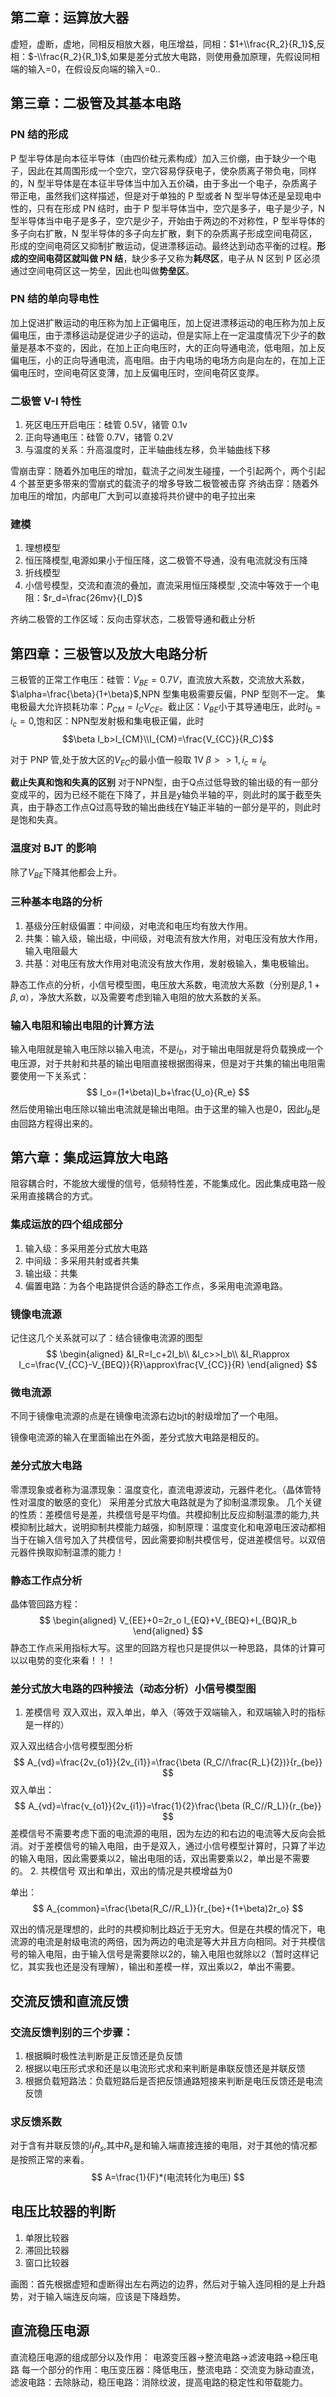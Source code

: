 ## 第二章：运算放大器

虚短，虚断，虚地，同相反相放大器，电压增益，同相：$1+\\frac{R_2}{R_1}$,反相：$-\\frac{R_2}{R_1}$,如果是差分式放大电路，则使用叠加原理，先假设同相端的输入=0，在假设反向端的输入=0..

## 第三章：二极管及其基本电路

### PN 结的形成

P 型半导体是向本征半导体（由四价硅元素构成）加入三价绷，由于缺少一个电子，因此在其周围形成一个空穴，空穴容易俘获电子，使杂质离子带负电，同样的，N 型半导体是在本征半导体当中加入五价磷，由于多出一个电子，杂质离子带正电，虽然我们这样描述，但是对于单独的 P 型或者 N 型半导体还是呈现电中性的，只有在形成 PN 结时，由于 P 型半导体当中，空穴是多子，电子是少子，N 型半导体当中电子是多子，空穴是少子，开始由于两边的不对称性，P 型半导体的多子向右扩散，N 型半导体的多子向左扩散，剩下的杂质离子形成空间电荷区，形成的空间电荷区又抑制扩散运动，促进漂移运动。最终达到动态平衡的过程。**形成的空间电荷区就叫做 PN 结**，缺少多子又称为**耗尽区**，电子从 N 区到 P 区必须通过空间电荷区这一势垒，因此也叫做**势垒区**。

### PN 结的单向导电性

加上促进扩散运动的电压称为加上正偏电压，加上促进漂移运动的电压称为加上反偏电压，由于漂移运动是促进少子的运动，但是实际上在一定温度情况下少子的数量是基本不变的，因此，在加上正向电压时，大的正向导通电流，低电阻，加上反偏电压，小的正向导通电流，高电阻。由于内电场的电场方向是向左的，在加上正偏电压时，空间电荷区变薄，加上反偏电压时，空间电荷区变厚。

### 二极管 V-I 特性

1. 死区电压开启电压：硅管 0.5V，锗管 0.1v
2. 正向导通电压：硅管 0.7V，锗管 0.2V
3. 与温度的关系：升高温度时，正半轴曲线左移，负半轴曲线下移

雪崩击穿：随着外加电压的增加，载流子之间发生碰撞，一个引起两个，两个引起 4 个甚至更多带来的雪崩式的载流子的增多导致二极管被击穿
齐纳击穿：随着外加电压的增加，内部电厂大到可以直接将共价键中的电子拉出来

### 建模

1. 理想模型
2. 恒压降模型,电源如果小于恒压降，这二极管不导通，没有电流就没有压降
3. 折线模型
4. 小信号模型，交流和直流的叠加，直流采用恒压降模型 ,交流中等效于一个电阻：$r_d=\frac{26mv}{I_D}$

齐纳二极管的工作区域：反向击穿状态，二极管导通和截止分析

## 第四章：三极管以及放大电路分析

三极管的正常工作电压：硅管：$V_{BE}=0.7V$，直流放大系数，交流放大系数，$\alpha=\frac{\beta}{1+\beta}$,NPN 型集电极需要反偏，PNP 型则不一定。
集电极最大允许损耗功率：$P_{CM}=I_C V_{CE}$。截止区：$V_{BE}$小于其导通电压，此时$i_b=i_c=0$,饱和区：NPN型发射极和集电极正偏，此时
$$\beta I_b>I_{CM}\\I_{CM}=\frac{V_{CC}}{R_C}$$

对于 PNP 管,处于放大区的$V_{EC}$的最小值一般取 1V
$\beta>>1,i_c\approx i_e$

**截止失真和饱和失真的区别**
对于NPN型，由于Q点过低导致的输出级的有一部分变成平的，因为已经不能在下降了，并且是y轴负半轴的平，则此时的属于截至失真，由于静态工作点Q过高导致的输出曲线在Y轴正半轴的一部分是平的，则此时是饱和失真。
### 温度对 BJT 的影响

除了$V_{BE}$下降其他都会上升。

### 三种基本电路的分析

1. 基级分压射级偏置：中间级，对电流和电压均有放大作用。
2. 共集：输入级，输出级，中间级，对电流有放大作用，对电压没有放大作用，输入电阻最大
3. 共基：对电压有放大作用对电流没有放大作用，发射极输入，集电极输出。

静态工作点的分析，小信号模型图，电压放大系数，电流放大系数（分别是$\beta,1+\beta,\alpha$），净放大系数，以及需要考虑到输入电阻的放大系数的关系。

### 输入电阻和输出电阻的计算方法
输入电阻就是输入电压除以输入电流，不是$i_b$，对于输出电阻就是将负载换成一个电压源，对于共射和共基的输出电阻直接根据图得来，但是对于共集的输出电阻需要使用一下关系式：
$$
I_o=(1+\beta)I_b+\frac{U_o}{R_e}
$$
然后使用输出电压除以输出电流就是输出电阻。由于这里的输入也是0，因此$I_b$是由回路方程得出来的。
## 第六章：集成运算放大电路

阻容耦合时，不能放大缓慢的信号，低频特性差，不能集成化。因此集成电路一般采用直接耦合的方式。

### 集成运放的四个组成部分

1. 输入级：多采用差分式放大电路
2. 中间级：多采用共射或者共集
3. 输出级：共集
4. 偏置电路：为各个电路提供合适的静态工作点，多采用电流源电路。

### 镜像电流源
记住这几个关系就可以了：结合镜像电流源的图型
$$
\begin{aligned}
&I_R=I_c+2I_b\\
&I_c>>I_b\\
&I_R\approx I_c=\frac{V_{CC}-V_{BEQ}}{R}\approx\frac{V_{CC}}{R}
\end{aligned}
$$
### 微电流源
不同于镜像电流源的点是在镜像电流源右边bjt的射级增加了一个电阻。

镜像电流源的输入在里面输出在外面，差分式放大电路是相反的。
### 差分式放大电路
零漂现象或者称为温漂现象：温度变化，直流电源波动，元器件老化。（晶体管特性对温度的敏感的变化）
采用差分式放大电路就是为了抑制温漂现象。
几个关键的性质：差模信号是差，共模信号是平均值。共模抑制比反应抑制温漂的能力,共模抑制比越大，说明抑制共模能力越强，抑制原理：温度变化和电源电压波动都相当于在输入信号加入了共模信号，因此需要抑制共模信号，促进差模信号。以双倍元器件换取抑制温漂的能力！
### 静态工作点分析 
晶体管回路方程：
$$
\begin{aligned}
    V_{EE}+0=2r_o I_{EQ}+V_{BEQ}+I_{BQ}R_b
\end{aligned}
$$
静态工作点采用指标大写。这里的回路方程也只是提供以一种思路，具体的计算可以以电势的变化来看！！！
### 差分式放大电路的四种接法（动态分析）小信号模型图
1. 差模信号
双入双出，双入单出，单入（等效于双端输入，和双端输入时的指标是一样的）

双入双出结合小信号模型图分析
$$
A_{vd}=\frac{2v_{o1}}{2v_{i1}}=\frac{\beta (R_C//\frac{R_L}{2})}{r_{be}}
$$
双入单出：
$$
A_{vd}=\frac{v_{o1}}{2v_{i1}}=\frac{1}{2}\frac{\beta (R_C//R_L)}{r_{be}}
$$
差模信号不需要考虑下面的电流源的电阻，因为左边的和右边的电流等大反向会抵消。对于差模信号的输入电阻，由于是双入，通过小信号模型计算时，只算了半边的输入电阻，因此需要乘以2，输出电阻的话，双出需要乘以2，单出是不需要的。
2. 共模信号
双出和单出，双出的情况是共模增益为0

单出：
$$
A_{common}=\frac{\beta(R_C//R_L)}{r_{be}+(1+\beta)2r_o}
$$

双出的情况是理想的，此时的共模抑制比趋近于无穷大。但是在共模的情况下，电流源的电流是射级电流的两倍，因为两边的电流是等大并且方向相同。对于共模信号的输入电阻，由于输入信号是需要除以2的，输入电阻也就除以2（暂时这样记忆，其实我也还是没有理解），输出和差模一样，双出乘以2，单出不需要。
## 交流反馈和直流反馈
### 交流反馈判别的三个步骤：
1. 根据瞬时极性法判断是正反馈还是负反馈
2. 根据以电压形式求和还是以电流形式求和来判断是串联反馈还是并联反馈
3. 根据负载短路法：负载短路后是否把反馈通路短接来判断是电压反馈还是电流反馈
### 求反馈系数 
对于含有并联反馈的$I_f R_s$,其中$R_s$是和输入端直接连接的电阻，对于其他的情况都是按照正常的来看。
$$
A=\frac{1}{F}*(电流转化为电压)
$$

## 电压比较器的判断
1. 单限比较器
2. 滞回比较器
3. 窗口比较器

画图：首先根据虚短和虚断得出左右两边的边界，然后对于输入连同相的是上升趋势，对于输入端连反向端，应该是下降趋势。
## 直流稳压电源
直流稳压电源的组成部分以及作用：
电源变压器->整流电路->滤波电路->稳压电路
每一个部分的作用：电压变压器：降低电压，整流电路：交流变为脉动直流，滤波电路：去除脉动，稳压电路：消除纹波，提高电路的稳定性和带载能力。




